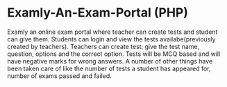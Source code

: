 # Examly-An-Exam-Portal (PHP)
Examly an online exam portal where teacher can create tests and student can give them.
Students can login and view the tests availabe(previously created by teachers).
Teachers can create test: give the test name, question, options and the correct option.
Tests will be MCQ based and will have negative marks for wrong answers. 
A number of other things have been taken care of like the number of tests a student has appeared for, number of exams passed and failed. 
